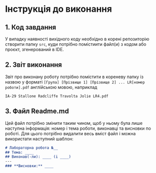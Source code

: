 # Інструкція до виконання

## 1. Код завдання
У випадку наявності вихідного коду необхідно в корені репозиторію створити папку `src`, куди потрібно помістиити файл(и) з кодом або проєкт, згенерований в IDE.

## 2. Звіт виконання
Звіт про виконану роботу потрібно помістити в кореневу папку із назвою у форматі `[Група] [Прізвище 1] [Прізвище 2] ... LR[номер роботи].pdf` англійською мовою, наприклад
```
IA-29 Stallone Radcliffe Travolta Jolie LR4.pdf
```

## 3. Файл Readme.md
Цей файл потрібно змінити таким чином, щоб у ньому була лише наступна інформація: номер і тема роботи, виконавці та висновки по роботі. Для цього потрібно видалити весь вміст файл і можна використати наступний шаблон:
```markdown
# Лабораторна робота №__
## Тема: ____
## Виконав(-ли): ____ (i ____)
---
### **Висновки:** ____
```
